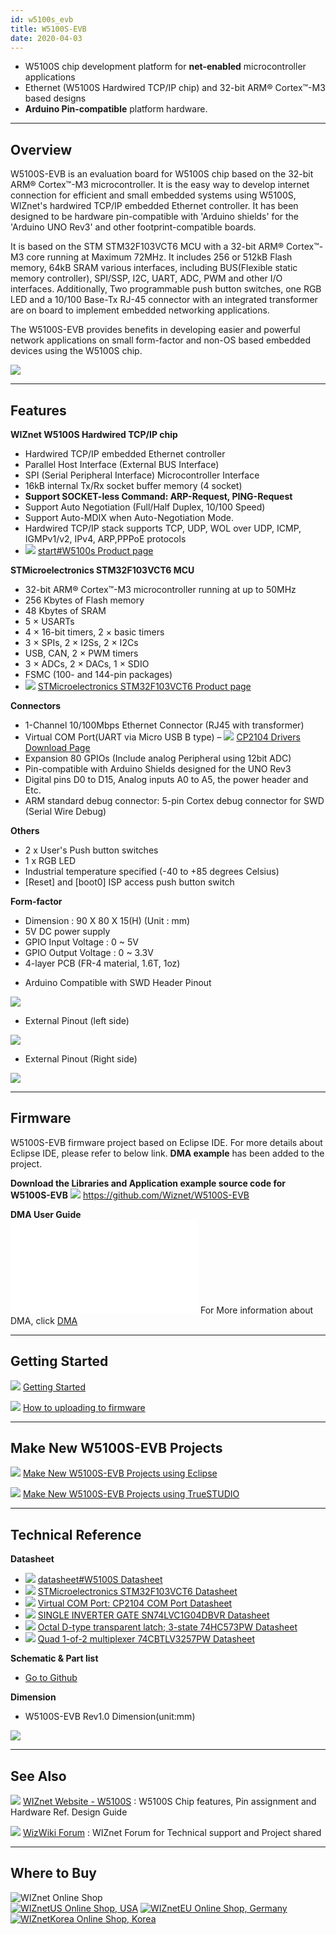 ```yaml
---
id: w5100s_evb
title: W5100S-EVB
date: 2020-04-03
---
```


  - W5100S chip development platform for **net-enabled** microcontroller
    applications
  - Ethernet (W5100S Hardwired TCP/IP chip) and 32-bit ARM® Cortex™-M3
    based designs
  - **Arduino Pin-compatible** platform hardware.

-----


## Overview

W5100S-EVB is an evaluation board for W5100S chip based on the 32-bit
ARM® Cortex™-M3 microcontroller. It is the easy way to develop internet
connection for efficient and small embedded systems using W5100S,
WIZnet's hardwired TCP/IP embedded Ethernet controller. It has been
designed to be hardware pin-compatible with 'Arduino shields' for the
'Arduino UNO Rev3' and other footprint-compatible boards.

It is based on the STM STM32F103VCT6 MCU with a 32-bit ARM® Cortex™-M3
core running at Maximum 72MHz. It includes 256 or 512kB Flash memory,
64kB SRAM various interfaces, including BUS(Flexible static memory
controller), SPI/SSP, I2C, UART, ADC, PWM and other I/O interfaces.
Additionally, Two programmable push button switches, one RGB LED and a
10/100 Base-Tx RJ-45 connector with an integrated transformer are on
board to implement embedded networking applications.

The W5100S-EVB provides benefits in developing easier and powerful
network applications on small form-factor and non-OS based embedded
devices using the W5100S chip.

![](/document_framework/img/products/w5100s/w5100s_evb/w5100s-evb_partdescription.png)

-----


## Features

**WIZnet W5100S Hardwired TCP/IP chip**

  - Hardwired TCP/IP embedded Ethernet controller
  - Parallel Host Interface (External BUS Interface)
  - SPI (Serial Peripheral Interface) Microcontroller Interface
  - 16kB internal Tx/Rx socket buffer memory (4 socket)
  - **Support SOCKET-less Command: ARP-Request, PING-Request**
  - Support Auto Negotiation (Full/Half Duplex, 10/100 Speed)
  - Support Auto-MDIX when Auto-Negotiation Mode.
  - Hardwired TCP/IP stack supports TCP, UDP, WOL over UDP, ICMP,
    IGMPv1/v2, IPv4, ARP,PPPoE protocols
  - ![](/products/w5500/w5500_evb/icons/link.png) [start\#W5100s Product page](/products/w5100s/start#W5100s%20Product%20page)

**STMicroelectronics STM32F103VCT6 MCU**

  - 32-bit ARM® Cortex™-M3 microcontroller running at up to 50MHz
  - 256 Kbytes of Flash memory
  - 48 Kbytes of SRAM
  - 5 × USARTs
  - 4 × 16-bit timers, 2 × basic timers
  - 3 × SPIs, 2 × I2Ss, 2 × I2Cs
  - USB, CAN, 2 × PWM timers
  - 3 × ADCs, 2 × DACs, 1 × SDIO
  - FSMC (100- and 144-pin packages)
  - ![](/products/w5500/w5500_evb/icons/link.png) [STMicroelectronics STM32F103VCT6 Product page](http://www.st.com/en/microcontrollers/stm32f103vc.html)

**Connectors**

  - 1-Channel 10/100Mbps Ethernet Connector (RJ45 with transformer)
  - Virtual COM Port(UART via Micro USB B type) –
    ![](/products/w5500/w5500_evb/icons/link.png) [CP2104 Drivers Download Page](https://www.silabs.com/products/interface/usb-bridges/classic-usb-bridges/device.cp2104)
  - Expansion 80 GPIOs (Include analog Peripheral using 12bit ADC)
  - Pin-compatible with Arduino Shields designed for the UNO Rev3
  - Digital pins D0 to D15, Analog inputs A0 to A5, the power header and
    Etc.
  - ARM standard debug connector: 5-pin Cortex debug connector for SWD
    (Serial Wire Debug)

**Others**

  - 2 x User's Push button switches
  - 1 x RGB LED
  - Industrial temperature specified (-40 to +85 degrees Celsius)
  - \[Reset\] and \[boot0\] ISP access push button switch

**Form-factor**

  - Dimension : 90 X 80 X 15(H) (Unit : mm)
  - 5V DC power supply
  - GPIO Input Voltage : 0 \~ 5V
  - GPIO Output Voltage : 0 \~ 3.3V
  - 4-layer PCB (FR-4 material, 1.6T, 1oz)

<!-- end list -->

  - Arduino Compatible with SWD Header Pinout

![](/document_framework/img/products/w5100s/w5100s_evb/arduino_swd_pinout.png)

  - External Pinout (left side)

![](/document_framework/img/products/w5100s/w5100s_evb/expansion_pinout_left_v3.png)

  - External Pinout (Right side)

![](/document_framework/img/products/w5100s/w5100s_evb/expansion_pinout_right_v3.png)

-----

## Firmware


W5100S-EVB firmware project based on Eclipse IDE. For more details about
Eclipse IDE, please refer to below link. **DMA example** has been added
to the project.

**Download the Libraries and
Application example source code for W5100S-EVB** 
![](/products/w5500/w5500_evb/icons/github.png)
https://github.com/Wiznet/W5100S-EVB

 **DMA User Guide**  
![W5100S DMA V1.0.0 Korean.pdf](/document_framework/img/products/w5100s/w5100s_evb/w5100s_an_dma_v100k.pdf)
For More information about DMA, click
[DMA](https://wizwiki.net/wiki/doku.php?id=products:w5100s:w5100s_evb:dma)


-----

## Getting Started


![](/products/w5500/w5500_evb/icons/link.png) [Getting Started](/products/w5100s/w5100s_evb/getting_started)

![](/products/w5500/w5500_evb/icons/link.png) [How to uploading to firmware](/products/w5100s/w5100s_evb/getting_started#how_to_uploading_to_firmware)

-----

## Make New W5100S-EVB Projects


![](/products/w5500/w5500_evb/icons/link.png) [Make New W5100S-EVB
Projects using Eclipse](/products/w5100s/w5100s_evb/make_a_new_projects_eclipse)

![](/products/w5500/w5500_evb/icons/link.png) [Make New W5100S-EVB
Projects using TrueSTUDIO](/products/w5100s/w5100s_evb/make_a_new_projects_truestudio)

-----


## Technical Reference

**Datasheet**

  - ![](/products/w5500/w5500_evb/icons/link.png) [datasheet\#W5100S
    Datasheet](/products/w5100S/datasheet#W5100S%20Datasheet)
  - ![](/products/w5500/w5500_evb/icons/download.png)
    [STMicroelectronics STM32F103VCT6
    Datasheet](http://www.st.com/en/microcontrollers/stm32f103vc.html)
  - ![](/products/w5500/w5500_evb/icons/download.png) [Virtual COM Port:
    CP2104 COM Port
    Datasheet](https://www.silabs.com/products/interface/usb-bridges/classic-usb-bridges/device.cp2104)
  - ![](/products/w5500/w5500_evb/icons/download.png) [SINGLE INVERTER
    GATE SN74LVC1G04DBVR
    Datasheet](http://www.ti.com/lit/ds/symlink/sn74lvc1g04.pdf)
  - ![](/products/w5500/w5500_evb/icons/download.png) [Octal D-type
    transparent latch; 3-state 74HC573PW
    Datasheet](https://assets.nexperia.com/documents/data-sheet/74HC_HCT573.pdf)
  - ![](/products/w5500/w5500_evb/icons/download.png) [Quad 1-of-2
    multiplexer 74CBTLV3257PW
    Datasheet](https://www.nxp.com/docs/en/data-sheet/74CBTLV3257.pdf)

**Schematic & Part list**

  - [Go to
    Github](https://github.com/Wiznet/Hardware-Files-of-WIZnet/tree/master/02_iEthernet/W5100S)

**Dimension**

  - W5100S-EVB Rev1.0 Dimension(unit:mm)

![](/document_framework/img/products/w5100s/w5100s_evb/w5100s-evb_dimension.png)

-----


## See Also

![](/products/w5500/w5500_evb/icons/link.png) [WIZnet Website - W5100S](https://www.wiznet.io/product-item/w5100s) : W5100S Chip
features, Pin assignment and Hardware Ref. Design Guide

![](/products/w5500/w5500_evb/icons/link.png) [WizWiki Forum](https://forum.wiznet.io) : WIZnet Forum for Technical support and
Project shared

-----

## Where to Buy

![WIZnet Online Shop](/products/w5500/buynow.png)  
[![WIZnetUS Online Shop, USA](/products/w5500/w5500_evb/icons/dollar.png)](http://www.shopwiznet.com/)
[![WIZnetEU Online Shop, Germany](/products/w5500/w5500_evb/icons/european-euro.png)](http://shop.wiznet.eu/)
[![WIZnetKorea Online Shop, Korea](/products/w5500/w5500_evb/icons/won.png)](http://shop.wiznet.co.kr/)
